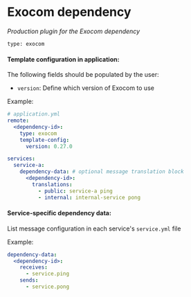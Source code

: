 # Exocom dependency

_Production plugin for the Exocom dependency_

`type: exocom`

#### Template configuration in application:
The following fields should be populated by the user:
- `version`: Define which version of Exocom to use

Example:
```yml
# application.yml
remote:
  <dependency-id>:
    type: exocom
    template-config:
      version: 0.27.0

services:
  service-a:
    dependency-data: # optional message translation block
      <dependency-id>:
        translations:
          - public: service-a ping
          - internal: internal-service pong
```

#### Service-specific dependency data:
List message configuration in each service's `service.yml` file

Example:
```yml
dependency-data:
  <dependency-id>:
    receives:
      - service.ping
    sends:
      - service.pong
```
